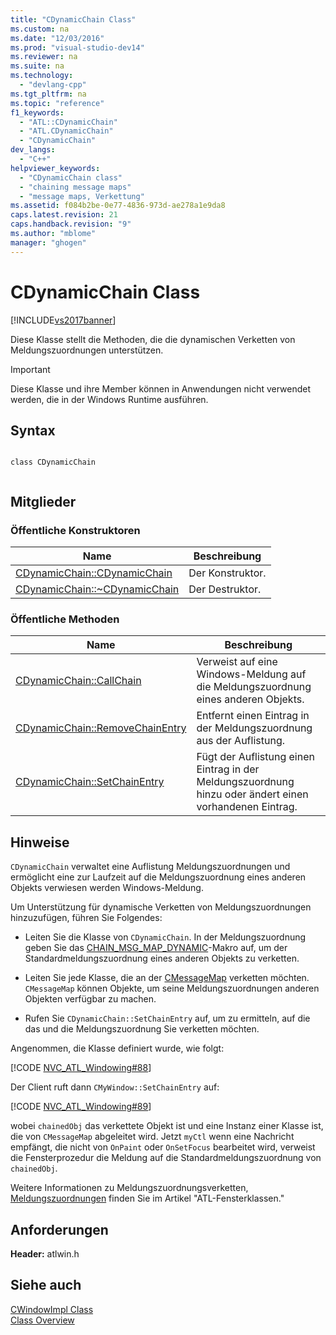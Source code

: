 ```yaml
---
title: "CDynamicChain Class"
ms.custom: na
ms.date: "12/03/2016"
ms.prod: "visual-studio-dev14"
ms.reviewer: na
ms.suite: na
ms.technology: 
  - "devlang-cpp"
ms.tgt_pltfrm: na
ms.topic: "reference"
f1_keywords: 
  - "ATL::CDynamicChain"
  - "ATL.CDynamicChain"
  - "CDynamicChain"
dev_langs: 
  - "C++"
helpviewer_keywords: 
  - "CDynamicChain class"
  - "chaining message maps"
  - "message maps, Verkettung"
ms.assetid: f084b2be-0e77-4836-973d-ae278a1e9da8
caps.latest.revision: 21
caps.handback.revision: "9"
ms.author: "mblome"
manager: "ghogen"
---
```

# CDynamicChain Class
[!INCLUDE[vs2017banner](../../assembler/inline/includes/vs2017banner.md)]

Diese Klasse stellt die Methoden, die die dynamischen Verketten von Meldungszuordnungen unterstützen.  
  
> [!IMPORTANT]
>  Diese Klasse und ihre Member können in Anwendungen nicht verwendet werden, die in der Windows Runtime ausführen.  
  
## Syntax  
  
```  
  
class CDynamicChain  
  
```  
  
## Mitglieder  
  
### Öffentliche Konstruktoren  
  
|Name|Beschreibung|  
|----------|------------------|  
|[CDynamicChain::CDynamicChain](../Topic/CDynamicChain::CDynamicChain.md)|Der Konstruktor.|  
|[CDynamicChain::~CDynamicChain](../Topic/CDynamicChain::~CDynamicChain.md)|Der Destruktor.|  
  
### Öffentliche Methoden  
  
|Name|Beschreibung|  
|----------|------------------|  
|[CDynamicChain::CallChain](../Topic/CDynamicChain::CallChain.md)|Verweist auf eine Windows\-Meldung auf die Meldungszuordnung eines anderen Objekts.|  
|[CDynamicChain::RemoveChainEntry](../Topic/CDynamicChain::RemoveChainEntry.md)|Entfernt einen Eintrag in der Meldungszuordnung aus der Auflistung.|  
|[CDynamicChain::SetChainEntry](../Topic/CDynamicChain::SetChainEntry.md)|Fügt der Auflistung einen Eintrag in der Meldungszuordnung hinzu oder ändert einen vorhandenen Eintrag.|  
  
## Hinweise  
 `CDynamicChain` verwaltet eine Auflistung Meldungszuordnungen und ermöglicht eine zur Laufzeit auf die Meldungszuordnung eines anderen Objekts verwiesen werden Windows\-Meldung.  
  
 Um Unterstützung für dynamische Verketten von Meldungszuordnungen hinzuzufügen, führen Sie Folgendes:  
  
-   Leiten Sie die Klasse von `CDynamicChain`.  In der Meldungszuordnung geben Sie das [CHAIN\_MSG\_MAP\_DYNAMIC](../Topic/CHAIN_MSG_MAP_DYNAMIC.md)\-Makro auf, um der Standardmeldungszuordnung eines anderen Objekts zu verketten.  
  
-   Leiten Sie jede Klasse, die an der [CMessageMap](../../atl/reference/cmessagemap-class.md) verketten möchten.  `CMessageMap` können Objekte, um seine Meldungszuordnungen anderen Objekten verfügbar zu machen.  
  
-   Rufen Sie `CDynamicChain::SetChainEntry` auf, um zu ermitteln, auf die das und die Meldungszuordnung Sie verketten möchten.  
  
 Angenommen, die Klasse definiert wurde, wie folgt:  
  
 [!CODE [NVC_ATL_Windowing#88](../CodeSnippet/VS_Snippets_Cpp/NVC_ATL_Windowing#88)]  
  
 Der Client ruft dann `CMyWindow::SetChainEntry` auf:  
  
 [!CODE [NVC_ATL_Windowing#89](../CodeSnippet/VS_Snippets_Cpp/NVC_ATL_Windowing#89)]  
  
 wobei `chainedObj` das verkettete Objekt ist und eine Instanz einer Klasse ist, die von `CMessageMap` abgeleitet wird.  Jetzt `myCtl` wenn eine Nachricht empfängt, die nicht von `OnPaint` oder `OnSetFocus` bearbeitet wird, verweist die Fensterprozedur die Meldung auf die Standardmeldungszuordnung von `chainedObj`.  
  
 Weitere Informationen zu Meldungszuordnungsverketten, [Meldungszuordnungen](../../atl/message-maps-atl.md) finden Sie im Artikel "ATL\-Fensterklassen."  
  
## Anforderungen  
 **Header:** atlwin.h  
  
## Siehe auch  
 [CWindowImpl Class](../../atl/reference/cwindowimpl-class.md)   
 [Class Overview](../../atl/atl-class-overview.md)